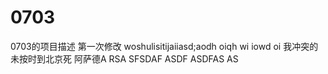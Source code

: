 # 0703
0703的项目描述
第一次修改
woshulisitijaiiasd;aodh oiqh wi iowd oi
我冲突的未按时到北京死
阿萨德A RSA SFSDAF ASDF ASDFAS  AS
